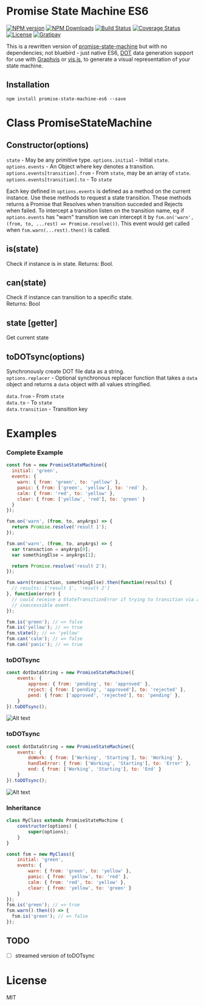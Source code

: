 # Promise State Machine ES6

[![NPM version][npm-image]][npm-url] [![NPM Downloads][downloads-image]][downloads-url] [![Build Status][travis-image]][travis-url] [![Coverage Status][coveralls-image]][coveralls-url] [![License][license-image]](LICENSE) [![Gratipay][gratipay-image]][gratipay-url]

This is a rewritten version of [promise-state-machine](https://github.com/patbenatar/promise-state-machine) but with no dependencies; not bluebird - just native ES6, [DOT](https://en.wikipedia.org/wiki/DOT_(graph_description_language)) data generation support for use with [Graphvis](http://www.graphviz.org/) or [vis.js](https://mdaines.github.io/viz.js/), to generate a visual representation of your state machine.

## Installation
```
npm install promise-state-machine-es6 --save
```

# Class PromiseStateMachine

## Constructor(options)
``state`` - May be any primitive type.
``options.initial`` - Initial ``state``.  
``options.events`` - An Object where key denotes a transition.  
``options.events[transition].from`` - From ``state``, may be an array of ``state``.  
``options.events[transition].to`` - To ``state``  

Each key defined in ``options.events`` is defined as a method on the current instance. Use these methods to request a state transition. These methods returns a Promise that Resolves when transition succeded and Rejects when failed. To intercept a transition listen on the transition name, eg if ``options.events`` has "warn" transition we can intercept it by ``fsm.on('warn', (from, to, ...rest) => Promise.resolve())``. This event would get called when ``fsm.warn(...rest).then()`` is called.

## is(state)
Check if instance is in state.
Returns: Bool.

## can(state)
Check if instance can transition to a specific state.  
Returns: Bool

## state [getter]
Get current state

## toDOTsync(options)
Synchronously create DOT file data as a string.  
``options.replacer`` - Optional synchronous replacer function that takes a ``data`` object and returns a ``data`` object with all values stringified.  

``data.from`` - From ``state``  
``data.to`` - To ``state``  
``data.transition`` - Transition key  

# Examples

### Complete Example
```javascript
const fsm = new PromiseStateMachine({
  initial: 'green',
  events: {
    warn: { from: 'green', to: 'yellow' },
    panic: { from: ['green', 'yellow'], to: 'red' },
    calm: { from: 'red', to: 'yellow' },
    clear: { from: ['yellow', 'red'], to: 'green' }
  }
});

fsm.on('warn', (from, to, anyArgs) => {
  return Promise.resolve('result 1');
});

fsm.on('warn', (from, to, anyArgs) => {
  var transaction = anyArgs[0];
  var somethingElse = anyArgs[1];

  return Promise.resolve('result 2');
});

fsm.warn(transaction, somethingElse).then(function(results) {
  // results: ['result 1', 'result 2']
}, function(error) {
  // could receive a StateTransitionError if trying to transition via an
  // inaccessible event.
});

fsm.is('green'); // => false
fsm.is('yellow'); // => true
fsm.state(); // => 'yellow'
fsm.can('calm'); // => false
fsm.can('panic'); // => true
```

### toDOTsync
```javascript
const dotDataString = new PromiseStateMachine({
    events: {
        approve: { from: 'pending', to: 'approved' },
        reject: { from: ['pending', 'approved'], to: 'rejected' },
        pend: { from: ['approved', 'rejected'], to: 'pending' },
    }
}).toDOTsync();
```
![Alt text](https://rawgithub.com/Faleij/0f8598c786446510a6f158d7f66a8ee4/raw/0752d0b81a194db51c7eecd28da728efef5bb230/fsm0.svg)

### toDOTsync

```javascript
const dotDataString = new PromiseStateMachine({
    events: {
        doWork: { from: ['Working', 'Starting'], to: 'Working' },
        handleError: { from: ['Working', 'Starting'], to: 'Error' },
        end: { from: ['Working', 'Starting'], to: 'End' }
    }
}).toDOTsync();
```
![Alt text](https://rawgithub.com/Faleij/0f8598c786446510a6f158d7f66a8ee4/raw/6f3a47c11ffa8b5160ca037554237bdddd3f56c6/fsm1.svg)

### Inheritance

```javascript
class MyClass extends PromiseStateMachine {
    constructor(options) {    
        super(options);
    }
}

const fsm = new MyClass({
    initial: 'green',
    events: {
        warn: { from: 'green', to: 'yellow' },
        panic: { from: 'yellow', to: 'red' },
        calm: { from: 'red', to: 'yellow' },
        clear: { from: 'yellow', to: 'green' }
    }
});
fsm.is('green'); // => true
fsm.warn().then(() => {
  fsm.is('green'); // => false
});
```

## TODO

- [ ] streamed version of toDOTsync

# License
MIT

[npm-image]: http://img.shields.io/npm/v/promise-state-machine-es6.svg
[npm-url]: https://npmjs.org/package/promise-state-machine-es6
[downloads-image]: https://img.shields.io/npm/dm/promise-state-machine-es6.svg
[downloads-url]: https://npmjs.org/package/promise-state-machine-es6
[travis-image]: https://travis-ci.org/Faleij/promise-state-machine.svg?branch=master
[travis-url]: https://travis-ci.org/Faleij/promise-state-machine
[coveralls-image]: https://coveralls.io/repos/Faleij/promise-state-machine/badge.svg?branch=master&service=github
[coveralls-url]: https://coveralls.io/github/Faleij/promise-state-machine?branch=master
[license-image]: https://img.shields.io/badge/license-MIT-blue.svg
[gratipay-image]: https://img.shields.io/gratipay/faleij.svg
[gratipay-url]: https://gratipay.com/faleij/
